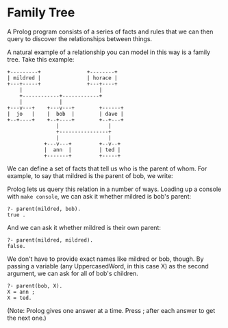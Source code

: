 # Family Tree

A Prolog program consists of a series of facts and rules that we can
then query to discover the relationships between things.

A natural example of a relationship you can model in this way is a family
tree. Take this example:

    +---------+               +--------+
    | mildred |               | horace |
    +---+-----+               +---+----+
        |                         |
        +------------+------------+
        |            |
    +---v---+    +---v---+        +------+
    |  jo   |    |  bob  |        | dave |
    +--+----+    +--+----+        +--+---+
                    |                |
                    +----------------+
                    |                |              
                +---v---+         +--v--+
                |  ann  |         | ted |
                +-------+         +-----+

We can define a set of facts that tell us who is the parent of whom. For example, to say that mildred is the parent of bob, we write:

Prolog lets us query this relation in a number of ways. Loading up a console with `make console`, we can ask it whether mildred is bob's parent:

    ?- parent(mildred, bob).
    true .

And we can ask it whether mildred is their own parent:

    ?- parent(mildred, mildred).
    false.

We don't have to provide exact names like mildred or bob, though. By passing a variable (any UppercasedWord, in this case X) as the second argument, we can ask for all of bob's children.

    ?- parent(bob, X).
    X = ann ;
    X = ted.

(Note: Prolog gives one answer at a time. Press ; after each answer to get the next one.)
